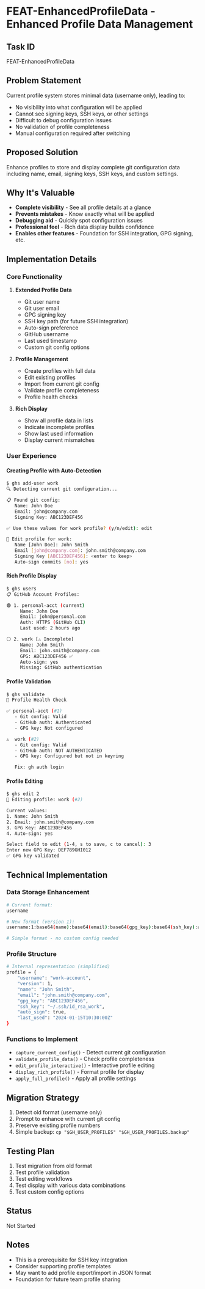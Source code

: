 # FEAT-EnhancedProfileData - Enhanced Profile Data Management

## Task ID

FEAT-EnhancedProfileData

## Problem Statement

Current profile system stores minimal data (username only), leading to:

- No visibility into what configuration will be applied
- Cannot see signing keys, SSH keys, or other settings
- Difficult to debug configuration issues
- No validation of profile completeness
- Manual configuration required after switching

## Proposed Solution

Enhance profiles to store and display complete git configuration data including name, email, signing keys, SSH keys, and custom settings.

## Why It's Valuable

- **Complete visibility** - See all profile details at a glance
- **Prevents mistakes** - Know exactly what will be applied
- **Debugging aid** - Quickly spot configuration issues
- **Professional feel** - Rich data display builds confidence
- **Enables other features** - Foundation for SSH integration, GPG signing, etc.

## Implementation Details

### Core Functionality

1. **Extended Profile Data**

   - Git user name
   - Git user email
   - GPG signing key
   - SSH key path (for future SSH integration)
   - Auto-sign preference
   - GitHub username
   - Last used timestamp
   - Custom git config options

2. **Profile Management**

   - Create profiles with full data
   - Edit existing profiles
   - Import from current git config
   - Validate profile completeness
   - Profile health checks

3. **Rich Display**
   - Show all profile data in lists
   - Indicate incomplete profiles
   - Show last used information
   - Display current mismatches

### User Experience

#### Creating Profile with Auto-Detection

```bash
$ ghs add-user work
🔍 Detecting current git configuration...

📋 Found git config:
   Name: John Doe
   Email: john@company.com
   Signing Key: ABC123DEF456

✅ Use these values for work profile? (y/n/edit): edit

📝 Edit profile for work:
   Name [John Doe]: John Smith
   Email [john@company.com]: john.smith@company.com
   Signing Key [ABC123DEF456]: <enter to keep>
   Auto-sign commits [no]: yes
```

#### Rich Profile Display

```bash
$ ghs users
📋 GitHub Account Profiles:

🟢 1. personal-acct (current)
     Name: John Doe
     Email: john@personal.com
     Auth: HTTPS (GitHub CLI)
     Last used: 2 hours ago

⚪ 2. work [⚠️ Incomplete]
     Name: John Smith
     Email: john.smith@company.com
     GPG: ABC123DEF456 ✅
     Auto-sign: yes
     Missing: GitHub authentication
```

#### Profile Validation

```bash
$ ghs validate
🏥 Profile Health Check

✅ personal-acct (#1)
   - Git config: Valid
   - GitHub auth: Authenticated
   - GPG key: Not configured

⚠️  work (#2)
   - Git config: Valid
   - GitHub auth: NOT AUTHENTICATED
   - GPG key: Configured but not in keyring

   Fix: gh auth login
```

#### Profile Editing

```bash
$ ghs edit 2
📝 Editing profile: work (#2)

Current values:
1. Name: John Smith
2. Email: john.smith@company.com
3. GPG Key: ABC123DEF456
4. Auto-sign: yes

Select field to edit (1-4, s to save, c to cancel): 3
Enter new GPG Key: DEF789GHI012
✅ GPG key validated
```

## Technical Implementation

### Data Storage Enhancement

```bash
# Current format:
username

# New format (version 1):
username:1:base64(name):base64(email):base64(gpg_key):base64(ssh_key):auto_sign:last_used

# Simple format - no custom config needed
```

### Profile Structure

```bash
# Internal representation (simplified)
profile = {
    "username": "work-account",
    "version": 1,
    "name": "John Smith",
    "email": "john.smith@company.com",
    "gpg_key": "ABC123DEF456",
    "ssh_key": "~/.ssh/id_rsa_work",
    "auto_sign": true,
    "last_used": "2024-01-15T10:30:00Z"
}
```

### Functions to Implement

- `capture_current_config()` - Detect current git configuration
- `validate_profile_data()` - Check profile completeness
- `edit_profile_interactive()` - Interactive profile editing
- `display_rich_profile()` - Format profile for display
- `apply_full_profile()` - Apply all profile settings

## Migration Strategy

1. Detect old format (username only)
2. Prompt to enhance with current git config
3. Preserve existing profile numbers
4. Simple backup: `cp "$GH_USER_PROFILES" "$GH_USER_PROFILES.backup"`

## Testing Plan

1. Test migration from old format
2. Test profile validation
3. Test editing workflows
4. Test display with various data combinations
5. Test custom config options

## Status

Not Started

## Notes

- This is a prerequisite for SSH key integration
- Consider supporting profile templates
- May want to add profile export/import in JSON format
- Foundation for future team profile sharing
